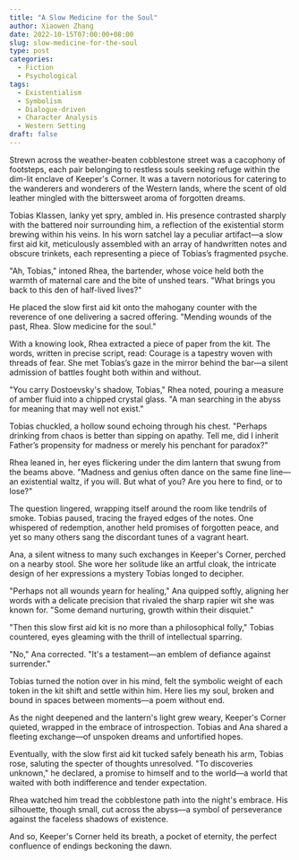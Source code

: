 ```yaml
---
title: "A Slow Medicine for the Soul"
author: Xiaowen Zhang
date: 2022-10-15T07:00:00+08:00
slug: slow-medicine-for-the-soul
type: post
categories:
  - Fiction
  - Psychological
tags:
  - Existentialism
  - Symbolism
  - Dialogue-driven
  - Character Analysis
  - Western Setting
draft: false
---
```


Strewn across the weather-beaten cobblestone street was a cacophony of footsteps, each pair belonging to restless souls seeking refuge within the dim-lit enclave of Keeper's Corner. It was a tavern notorious for catering to the wanderers and wonderers of the Western lands, where the scent of old leather mingled with the bittersweet aroma of forgotten dreams.

Tobias Klassen, lanky yet spry, ambled in. His presence contrasted sharply with the battered noir surrounding him, a reflection of the existential storm brewing within his veins. In his worn satchel lay a peculiar artifact—a slow first aid kit, meticulously assembled with an array of handwritten notes and obscure trinkets, each representing a piece of Tobias’s fragmented psyche.

"Ah, Tobias," intoned Rhea, the bartender, whose voice held both the warmth of maternal care and the bite of unshed tears. "What brings you back to this den of half-lived lives?"

He placed the slow first aid kit onto the mahogany counter with the reverence of one delivering a sacred offering. "Mending wounds of the past, Rhea. Slow medicine for the soul."

With a knowing look, Rhea extracted a piece of paper from the kit. The words, written in precise script, read: Courage is a tapestry woven with threads of fear. She met Tobias’s gaze in the mirror behind the bar—a silent admission of battles fought both within and without.

"You carry Dostoevsky's shadow, Tobias," Rhea noted, pouring a measure of amber fluid into a chipped crystal glass. "A man searching in the abyss for meaning that may well not exist."

Tobias chuckled, a hollow sound echoing through his chest. "Perhaps drinking from chaos is better than sipping on apathy. Tell me, did I inherit Father’s propensity for madness or merely his penchant for paradox?"

Rhea leaned in, her eyes flickering under the dim lantern that swung from the beams above. "Madness and genius often dance on the same fine line—an existential waltz, if you will. But what of you? Are you here to find, or to lose?"

The question lingered, wrapping itself around the room like tendrils of smoke. Tobias paused, tracing the frayed edges of the notes. One whispered of redemption, another held promises of forgotten peace, and yet so many others sang the discordant tunes of a vagrant heart.

Ana, a silent witness to many such exchanges in Keeper's Corner, perched on a nearby stool. She wore her solitude like an artful cloak, the intricate design of her expressions a mystery Tobias longed to decipher.

"Perhaps not all wounds yearn for healing," Ana quipped softly, aligning her words with a delicate precision that rivaled the sharp rapier wit she was known for. "Some demand nurturing, growth within their disquiet."

"Then this slow first aid kit is no more than a philosophical folly," Tobias countered, eyes gleaming with the thrill of intellectual sparring.

"No," Ana corrected. "It's a testament—an emblem of defiance against surrender."

Tobias turned the notion over in his mind, felt the symbolic weight of each token in the kit shift and settle within him. Here lies my soul, broken and bound in spaces between moments—a poem without end.

As the night deepened and the lantern's light grew weary, Keeper's Corner quieted, wrapped in the embrace of introspection. Tobias and Ana shared a fleeting exchange—of unspoken dreams and unfortified hopes. 

Eventually, with the slow first aid kit tucked safely beneath his arm, Tobias rose, saluting the specter of thoughts unresolved. "To discoveries unknown," he declared, a promise to himself and to the world—a world that waited with both indifference and tender expectation.

Rhea watched him tread the cobblestone path into the night's embrace. His silhouette, though small, cut across the abyss—a symbol of perseverance against the faceless shadows of existence. 

And so, Keeper's Corner held its breath, a pocket of eternity, the perfect confluence of endings beckoning the dawn.